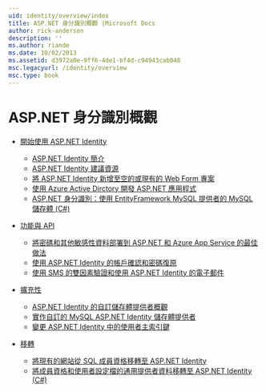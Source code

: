 ```yaml
---
uid: identity/overview/index
title: ASP.NET 身分識別概觀 |Microsoft Docs
author: rick-anderson
description: ''
ms.author: riande
ms.date: 10/02/2013
ms.assetid: d3972a0e-9ff6-4de1-bf4d-c94943cab048
msc.legacyurl: /identity/overview
msc.type: book
---
```

<a name="aspnet-identity-overview"></a>ASP.NET 身分識別概觀
====================
- [開始使用 ASP.NET Identity](getting-started/index.md)

    - [ASP.NET Identity 簡介](getting-started/introduction-to-aspnet-identity.md)
    - [ASP.NET Identity 建議資源](getting-started/aspnet-identity-recommended-resources.md)
    - [將 ASP.NET Identity 新增至空的或現有的 Web Form 專案](getting-started/adding-aspnet-identity-to-an-empty-or-existing-web-forms-project.md)
    - [使用 Azure Active Dirctory 開發 ASP.NET 應用程式](getting-started/developing-aspnet-apps-with-windows-azure-active-directory.md)
    - [ASP.NET 身分識別：使用 EntityFramework MySQL 提供者的 MySQL 儲存體 (C#)](getting-started/aspnet-identity-using-mysql-storage-with-an-entityframework-mysql-provider.md)
- [功能與 API](features-api/index.md)

    - [將密碼和其他敏感性資料部署到 ASP.NET 和 Azure App Service 的最佳做法](features-api/best-practices-for-deploying-passwords-and-other-sensitive-data-to-aspnet-and-azure.md)
    - [使用 ASP.NET Identity 的帳戶確認和密碼復原](features-api/account-confirmation-and-password-recovery-with-aspnet-identity.md)
    - [使用 SMS 的雙因素驗證和使用 ASP.NET Identity 的電子郵件](features-api/two-factor-authentication-using-sms-and-email-with-aspnet-identity.md)
- [擴充性](extensibility/index.md)

    - [ASP.NET Identity 的自訂儲存體提供者概觀](extensibility/overview-of-custom-storage-providers-for-aspnet-identity.md)
    - [實作自訂的 MySQL ASP.NET Identity 儲存體提供者](extensibility/implementing-a-custom-mysql-aspnet-identity-storage-provider.md)
    - [變更 ASP.NET Identity 中的使用者主索引鍵](extensibility/change-primary-key-for-users-in-aspnet-identity.md)
- [移轉](migrations/index.md)

    - [將現有的網站從 SQL 成員資格移轉至 ASP.NET Identity](migrations/migrating-an-existing-website-from-sql-membership-to-aspnet-identity.md)
    - [將成員資格和使用者設定檔的通用提供者資料移轉至 ASP.NET Identity (C#)](migrations/migrating-universal-provider-data-for-membership-and-user-profiles-to-aspnet-identity.md)
